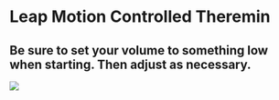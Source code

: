 # Leap Motion Controlled Theremin

## Be sure to set your volume to something low when starting. Then adjust as necessary.

![](http://c1.zzounds.com/media/fit,2018by3200/quality,85/etherwave-632c97a4fc9fefb65328a2b9c6d0d9c0.jpg)
